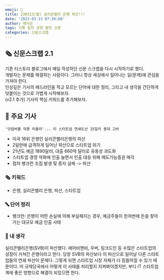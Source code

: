```yaml
---
emoji: 📰
title: 230313(월) 실리콘밸리 은행 파산!!!
date: '2023-03-13 07:30:00'
author: 제이든
tags: 기록 일지 성장 발전 신문
categories: 신문스크랩
---
```


## 🗞️ 신문스크랩 2.1

기존 티스토리 블로그에서 매일 작성하던 신문 스크랩을 다시 시작하기로 했다.<br/>
개발자는 문제를 해결하는 사람이다. 그러니 항상 세상에서 일어나는 일(문제)에 관심을 가져야 한다.<br/>
인상깊은 기사의 헤드라인을 적고 모르는 단어에 대한 정리, 그리고 내 생각을 간단하게 덧붙이는 것으로 가볍게 시작해보자.<br/>
(v2.1 추가) 기사의 핵심 키워드를 추가해보자.

## 🌻 주요 기사

`'닷컴버블 악몽 떠올라'... 미 스타트업 연쇄도산 15일이 중대 고비`

- 미국 16위 은행인 실리콘밸리은행의 파산
- 2일만에 급격하게 일어난 파산으로 스타트업 위기
- 21년도 예금 1890달러, 대출 660억 달러로 유동성 과도화
- 스타트업 경영 악화에 인출 늘면서 인출 대응 위해 매도가능증권 매각
- 점차 뱅크런 조짐 발생 및 증자 실패 -> 파산

### 🗞 키워드

- 은행, 실리콘밸리 은행, 파산, 스타트업

### 🔤 단어 정리

- 뱅크런: 은행이 어떤 손실에 의해 부실해지는 경우, 예금주들이 한꺼번에 돈을 찾아가는 대규모 예금 인출 사태

### 🤔 내 생각

실리콘밸리은행(SVB)이 파산했다. 에어비앤비, 우버, 링크드인 등 수많은 스타트업의 성장이 거쳐간 은행이라고 한다. 당장 SVB의 파산보다 이 파산으로 일어날 다른 스타트업들의
연쇄 파산이 문제다. 그렇게 되면 스타트업 시장 자체가 더 힘들어질 수 있기 때문이다. 미 규제당국에서 어떻게 이 사태를 처리할지 지켜봐야겠지만, 부디 IT 스타트업계에 좋은 방향으로
해결이 되었으면 한다.

```toc

```
